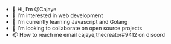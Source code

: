 - 👋 Hi, I’m @Cajaye
- 👀 I’m interested in web development 
- 🌱 I’m currently learning Javascript and Golang
- 💞️ I’m looking to collaborate on open source projects 
- 📫 How to reach me email cajaye,thecreator#9412 on discord
<!---
Cajaye/Cajaye is a ✨ special ✨ repository because its `README.md` (this file) appears on your GitHub profile.
You can click the Preview link to take a look at your changes.
--->
